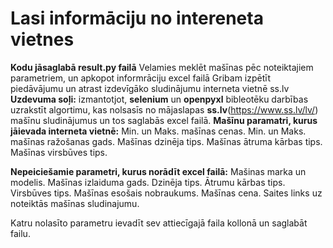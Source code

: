 # Lasi informāciju no intereneta vietnes
**Kodu jāsaglabā result.py failā**
Velamies meklēt mašīnas pēc noteiktajiem parametriem, un apkopot informrāciju excel failā
Gribam izpētīt piedāvājumu un atrast izdevīgāko sludinājumu interneta vietnē ss.lv
**Uzdevuma soļi:**
izmantotjot, **selenium** un **openpyxl** bibleotēku darbības uzrakstīt algortimu, kas nolsasīs no mājaslapas **ss.lv**(https://www.ss.lv/lv/) mašīnu sludinājumus un tos saglabās excel failā.
**Mašīnu paramatri, kurus jāievada interneta vietnē:**
Min. un Maks. mašīnas cenas.
Min. un Maks. mašīnas ražošanas gads.
Mašīnas dzinēja tips.
Mašīnas ātruma kārbas tips.
Mašīnas virsbūves tips.

**Nepeiciešamie parametri, kurus norādīt excel failā:**
Mašinas marka un modelis.
Mašīnas izlaiduma gads.
Dzinēja tips.
Ātrumu kārbas tips.
Virsbūves tips.
Mašīnas esošais nobraukums.
Mašīnas cena.
Saites links uz noteiktās mašīnas sludinajumu.

Katru nolasīto parametru ievadīt sev attiecīgajā faila kollonā un saglabāt failu.
